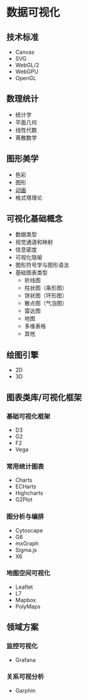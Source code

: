 # 数据可视化

## 技术标准

- Canvas
- SVG
- WebGL/2
- WebGPU
- OpenGL

## 数理统计

- 统计学
- 平面几何
- 线性代数
- 离散数学

## 图形美学

- 色彩
- 图形
- [动画](https://developer.mozilla.org/zh-CN/docs/Web/CSS/CSS_Animations/Using_CSS_animations)
- 格式塔理论

## 可视化基础概念

- 数据类型
- 视觉通道和映射
- 信息密度
- 可视化隐喻
- 图形符号学与图形语法
- 基础图表类型
  - 折线图
  - 柱状图（条形图）
  - 饼状图（环形图）
  - 散点图（气泡图）
  - 雷达图
  - 地图
  - 多维表格
  - 其他

## 绘图引擎

- 2D
- 3D

## 图表类库/可视化框架

### 基础可视化框架

- D3
- G2
- F2
- Vega

### 常用统计图表

- Charts
- ECHarts
- Highcharts
- G2Plot

### 图分析与编排

- Cytoscape
- G6
- mxGraph
- Sigma.js
- X6

### 地图空间可视化

- Leaflet
- L7
- Mapbox
- PolyMaps

## 领域方案

### 监控可视化

- Grafana

### 关系可视分析

- Garphin
